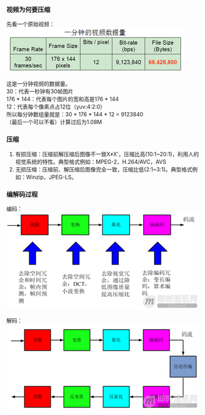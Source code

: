 <!--
 * @Author: xiuquanxu
 * @Company: kaochong
 * @Date: 2020-12-30 14:34:29
 * @LastEditors: xiuquanxu
 * @LastEditTime: 2020-12-30 14:45:18
-->
### 视频为何要压缩  

先看一个原始视频：  
<img src="../img/1.1.png"/>  

这是一分钟视频的数据量。  
30：代表一秒钟有30帧图片  
176 * 144：代表每个图片的宽和高是176 * 144  
12：代表每个像素点占12位（yuv:4:2:0）  
所以每分钟数组量就是：30 * 176 * 144 * 12 = 9123840  
（最后一个可以不看）计算过后为1.08M  


### 压缩  

1. 有损压缩：压缩前解压缩后图像不一致X≠X'，压缩比高(10:1~20:1)，利用人的视觉系统的特性。典型格式例如：MPEG-2，H.264/AVC，AVS
2. 无损压缩：压缩前、解压缩后图像完全一致，压缩比低(2:1~3:1)。典型格式例如：Winzip，JPEG-LS。  

### 编解码过程  
编码：  
<img src="../img/1.2.png"/>  

解码：  
<img src="../img/1.3.png">  
